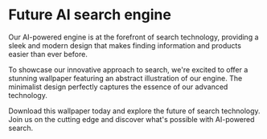 <!--font:Inter-->

# Future AI search engine

Our AI-powered engine is at the forefront of search technology, providing a sleek and modern design that makes finding information and products easier than ever before.

To showcase our innovative approach to search, we're excited to offer a stunning wallpaper featuring an abstract illustration of our engine. The minimalist design perfectly captures the essence of our advanced technology.

Download this wallpaper today and explore the future of search technology. Join us on the cutting edge and discover what's possible with AI-powered search.

<!--

Write me markdown content of website with wallpaper:

"A wallpaper featuring an abstract illustration of an AI-powered search engine, with a minimalist and modern design."

The header of the page should not be copy of the text but rather a real content of the website which is using this wallpaper.


---


# Welcome to our AI-Powered Search Engine!

We are proud to introduce our cutting-edge search engine, powered by the latest advancements in artificial intelligence. Our minimalist and modern design makes it easy for you to find exactly what you're looking for, whether it's information on a specific topic or products to purchase.

And what better way to showcase our advanced technology than with this stunning wallpaper? Featuring an abstract illustration of our AI-powered search engine, this wallpaper is sure to impress anyone who sees it. Download it now and show off your love for innovation and design!


---


Heading is too long, rewrite whole content.


---


# Discover the Future of Search with Our AI-Powered Engine

Experience the next generation of search technology with our AI-powered engine. Our sleek and modern design offers a user-friendly experience that makes finding information and products easier than ever before.

To showcase our advanced technology, we're excited to offer a stunning wallpaper featuring an abstract illustration of our search engine. The minimalist design perfectly captures the essence of our innovative approach to search.

Download this wallpaper today and show your support for the future of search technology. Join us on the cutting edge and discover what's possible with AI-powered search.


---


Heading is too long, rewrite whole content.


---


# Embrace the Future of Search with Our AI-Powered Engine

Our AI-powered engine represents the future of search technology. With its sleek and modern design, our engine provides a user-friendly experience that makes finding information and products easier than ever before.

To showcase our innovative approach to search, we're proud to offer a stunning wallpaper featuring an abstract illustration of our engine. The minimalist design perfectly captures the essence of our advanced technology.

Download this wallpaper today and join us on the cutting edge of search technology. Embrace the future and discover what's possible with AI-powered search.


---


Heading is too long, rewrite whole content.


---


# Explore the Future of Search with Our AI-Powered Engine

Our AI-powered engine is at the forefront of search technology, providing a sleek and modern design that makes finding information and products easier than ever before.

To showcase our innovative approach to search, we're excited to offer a stunning wallpaper featuring an abstract illustration of our engine. The minimalist design perfectly captures the essence of our advanced technology.

Download this wallpaper today and explore the future of search technology. Join us on the cutting edge and discover what's possible with AI-powered search.


---


Write me a Google font which is best fitting for the website.

Pick from the list:
- Exo 2
- Futura
- Orbitron
- IBM Plex Sans
- Barlow Condensed
- Inter
- Montserrat
- Poppins
- Open Sans
- Dancing Script
- Alegreya
- Raleway
- Roboto
- Lobster
- Playfair Display
- Lato
- Great Vibes


Write just the font name nothing else.


---


Write me a Google font which is best fitting for the website.

Pick from the list:
- Exo 2
- Futura
- Orbitron
- IBM Plex Sans
- Barlow Condensed
- Inter
- Montserrat
- Poppins
- Open Sans
- Dancing Script
- Alegreya
- Raleway
- Roboto
- Lobster
- Playfair Display
- Lato
- Great Vibes


Write just the font name nothing else.


---


Inter

-->
